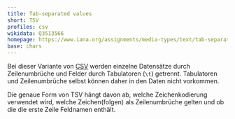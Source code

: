 ```yaml
---
title: Tab-separated values
short: TSV
profiles: csv
wikidata: Q3513566
homepage: https://www.iana.org/assignments/media-types/text/tab-separated-values
base: chars
---
```


Bei dieser Variante von [CSV](csv) werden einzelne Datensätze durch
Zeilenumbrüche und Felder durch Tabulatoren (`\t`) getrennt. Tabulatoren und
Zeilenumbrüche selbst können daher in den Daten nicht vorkommen.

Die genaue Form von TSV hängt davon ab, welche Zeichenkodierung verwendet wird,
welche Zeichen(folgen) als Zeilenumbrüche gelten und ob die die erste Zeile
Feldnamen enthält.
